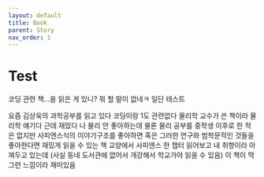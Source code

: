 ```yaml
---
layout: default
title: Book
parent: Story
nav_order: 1
---
```


# Test

코딩 관련 책...을 읽은 게 있니?
뭐 할 말이 없네ㅋ
일단 테스트

요즘 김상욱의 과학공부를 읽고 있다
코딩이랑 1도 관련없다
물리학 교수가 쓴 책이라 물리학 얘기다
근데 재밌다
나 물리 안 좋아하는데
물론 물리 공부를 중학생 이후로 한 적은 없지만
사피엔스식의 이야기구조를 좋아하면
혹은 그러한 연구와 범학문적인 것들을 좋아한다면
재밌게 읽을 수 있는 책
교양에서 사피엔스 한 챕터 읽어보고
내 취향이라 아껴두고 있는데
(사실 동네 도서관에 없어서 개강해서 학교가야 읽을 수 있음)
이 책이 딱 그런 느낌이라
재미있음
